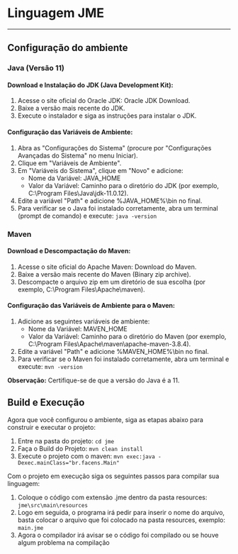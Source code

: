 # Linguagem JME

---
## Configuração do ambiente

### Java (Versão 11)
#### Download e Instalação do JDK (Java Development Kit):
1. Acesse o site oficial do Oracle JDK: Oracle JDK Download.
2. Baixe a versão mais recente do JDK.
3. Execute o instalador e siga as instruções para instalar o JDK.

#### Configuração das Variáveis de Ambiente:
1. Abra as "Configurações do Sistema" (procure por "Configurações Avançadas do Sistema" no menu Iniciar).
2. Clique em "Variáveis de Ambiente".
3. Em "Variáveis do Sistema", clique em "Novo" e adicione: 
   - Nome da Variável: JAVA_HOME
   - Valor da Variável: Caminho para o diretório do JDK (por exemplo, C:\Program Files\Java\jdk-11.0.12).
4. Edite a variável "Path" e adicione %JAVA_HOME%\bin no final.
5. Para verificar se o Java foi instalado corretamente, abra um terminal (prompt de comando) e execute:
`java -version`

### Maven
#### Download e Descompactação do Maven:
1. Acesse o site oficial do Apache Maven: Download do Maven.
2. Baixe a versão mais recente do Maven (Binary zip archive).
3. Descompacte o arquivo zip em um diretório de sua escolha (por exemplo, C:\Program Files\Apache\maven).

#### Configuração das Variáveis de Ambiente para o Maven:
1. Adicione as seguintes variáveis de ambiente:
   - Nome da Variável: MAVEN_HOME
   - Valor da Variável: Caminho para o diretório do Maven (por exemplo, C:\Program Files\Apache\maven\apache-maven-3.8.4).
2. Edite a variável "Path" e adicione %MAVEN_HOME%\bin no final.
3. Para verificar se o Maven foi instalado corretamente, abra um terminal e execute:
`mvn -version`

**Observação:** Certifique-se de que a versão do Java é a 11.

## Build e Execução

Agora que você configurou o ambiente, siga as etapas abaixo para construir e executar o projeto:

1. Entre na pasta do projeto: `cd jme`
2. Faça o Build do Projeto: `mvn clean install`
3. Execute o projeto com o maven: `mvn exec:java -Dexec.mainClass="br.facens.Main"`

Com o projeto em execução siga os seguintes passos para compilar sua linguagem:
1. Coloque o código com extensão .jme dentro da pasta resources: `jme\src\main\resources`
2. Logo em seguida, o programa irá pedir para inserir o nome do arquivo, basta colocar o arquivo que 
foi colocado na pasta resources, exemplo: `main.jme`
3. Agora o compilador irá avisar se o código foi compilado ou se houve algum problema na compilação

